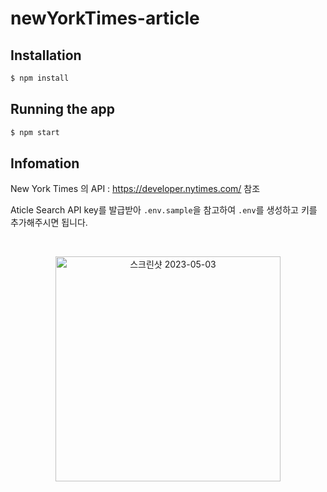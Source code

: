 # newYorkTimes-article

## Installation

```bash
$ npm install
```

## Running the app

```bash
$ npm start
```

## Infomation
New York Times 의 API : https://developer.nytimes.com/ 참조

Aticle Search API key를 발급받아 `.env.sample`을 참고하여 `.env`를 생성하고 키를 추가해주시면 됩니다.

<br />


<p align="center">
<img width="360" alt="스크린샷 2023-05-03" src="https://github.com/fz7948/newYorkTimes-article/assets/76078027/84b26c44-ab3e-4994-b288-9a57bf4bcab6">

</p>
